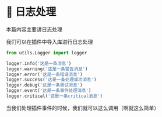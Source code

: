 # 📜 日志处理

本篇内容主要讲日志处理

我们可以在插件中导入库进行日志处理

``` py
from utils.Logger import logger

logger.info('这是一条消息')
logger.warning('这是一条警告消息')
logger.error('这是一条错误消息')
logger.success('这是一条处理成功消息')
logger.debug('这是一条调试消息')
logger.event('这是一条事件处理消息')
logger.critical('这是一条critical消息')
```

当我们处理插件事件的时候，我们就可以这么调用（啊就这么简单）